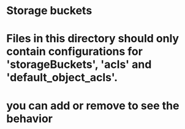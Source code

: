 # Storage buckets

# Files in this directory should only contain configurations for 'storageBuckets', 'acls' and 'default_object_acls'.
# you can add or remove to see the behavior
